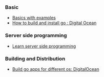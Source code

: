 ### Basic
- [Basics with examples](https://gobyexample.com/)
- [How to build and install go : Digital Ocean](https://www.digitalocean.com/community/tutorials/how-to-build-and-install-go-programs)

### Server side programming
- [Learn server side programming](https://github.com/golang/go/wiki/LearnServerProgramming)

### Building and Distribution

- [Build go apps for different os: DigitalOcean](https://www.digitalocean.com/community/tutorials/building-go-applications-for-different-operating-systems-and-architectures)